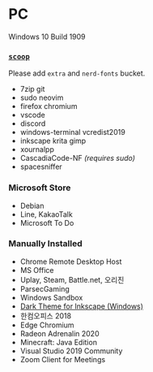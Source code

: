 PC
========
Windows 10 Build 1909

### [`scoop`](https://scoop.sh)
Please add `extra` and `nerd-fonts` bucket.

- 7zip git
- sudo neovim
- firefox chromium
- vscode
- discord
- windows-terminal vcredist2019
- inkscape krita gimp
- xournalpp
- CascadiaCode-NF *(requires sudo)*
- spacesniffer

### Microsoft Store
- Debian
- Line, KakaoTalk
- Microsoft To Do

### Manually Installed
- Chrome Remote Desktop Host
- MS Office
- Uplay, Steam, Battle.net, 오리진
- ParsecGaming
- Windows Sandbox
- [Dark Theme for Inkscape (Windows)](https://github.com/SimBotBiz/inkscape-dark-theme)
- 한컴오피스 2018
- Edge Chromium
- Radeon Adrenalin 2020
- Minecraft: Java Edition
- Visual Studio 2019 Community
- Zoom Client for Meetings
